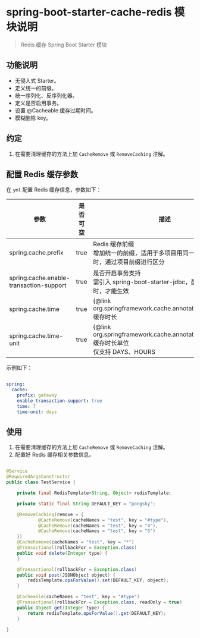# spring-boot-starter-cache-redis 模块说明

> Redis 缓存 Spring Boot Starter 模块

## 功能说明

* 无侵入式 Starter。
* 定义统一的前缀。
* 统一序列化、反序列化器。
* 定义是否启用事务。
* 设置 @Cacheable 缓存过期时间。 
* 模糊删除 key。

## 约定

1. 在需要清理缓存的方法上加 `CacheRemove` 或 `RemoveCaching` 注解。

## 配置 Redis 缓存参数

在 `yml` 配置 Redis 缓存信息，参数如下：

|参数|是否可空|描述|默认值|
|---|---|---|---|
|spring.cache.prefix|true|Redis 缓存前缀 <br> 增加统一的前缀，适用于多项目用同一个 Redis 库时，通过项目前缀进行区分||
|spring.cache.enable-transaction-support|true|是否开启事务支持 <br> 需引入 spring-boot-starter-jdbc，配合 JDBC 事务时，才能生效|false|
|spring.cache.time|true|{@link org.springframework.cache.annotation.Cacheable} 缓存时长|30|
|spring.cache.time-unit|true|{@link org.springframework.cache.annotation.Cacheable} 缓存时长单位 <br> 仅支持 DAYS、HOURS|DAYS|

示例如下：

```yml

spring:
  cache:
    prefix: gateway
    enable-transaction-support: true
    time: 7
    time-unit: days

```

## 使用

1. 在需要清理缓存的方法上加 `CacheRemove` 或 `RemoveCaching` 注解。
2. 配置好 Redis 缓存相关参数信息。

```java

@Service
@RequiredArgsConstructor
public class TestService {

    private final RedisTemplate<String, Object> redisTemplate;

    private static final String DEFAULT_KEY = "pongsky";

    @RemoveCaching(remove = {
            @CacheRemove(cacheNames = "test", key = "#type"),
            @CacheRemove(cacheNames = "test", key = "4"),
            @CacheRemove(cacheNames = "test", key = "5")
    })
    @CacheRemove(cacheNames = "test", key = "*")
    @Transactional(rollbackFor = Exception.class)
    public void delete(Integer type) {
    }

    @Transactional(rollbackFor = Exception.class)
    public void post(JSONObject object) {
        redisTemplate.opsForValue().set(DEFAULT_KEY, object);
    }

    @Cacheable(cacheNames = "test", key = "#type")
    @Transactional(rollbackFor = Exception.class, readOnly = true)
    public Object get(Integer type) {
        return redisTemplate.opsForValue().get(DEFAULT_KEY);
    }

}

```
